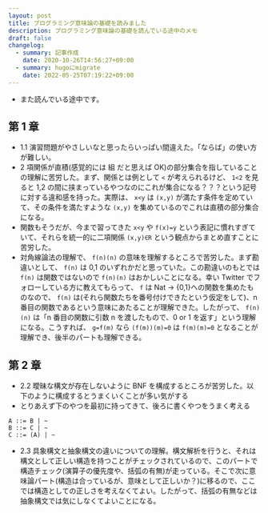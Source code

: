 ```yaml
---
layout: post
title: プログラミング意味論の基礎を読みました
description: プログラミング意味論の基礎を読んでいる途中のメモ
draft: false
changelog:
  - summary: 記事作成
    date: 2020-10-26T14:56:27+09:00
  - summary: hugoにmigrate
    date: 2022-05-25T07:19:22+09:00
---
```


- また読んでいる途中です。

## 第 1 章

- 1.1 演習問題がやさしいなと思ったらいっぱい間違えた。「ならば」の使い方が難しい。
- 2 項関係が直積(感覚的には 組 だと思えば OK)の部分集合を指していることの理解に苦労した。まず、関係とは例として `<` が考えられるけど、 `1<2` を見ると 1,2 の間に挟まっているやつなのにこれが集合になる？？？という記号に対する違和感を持った。実際は、 `x<y` は `(x,y)` が満たす条件を定めていて、その条件を満たすような `(x,y)` を集めているのでこれは直積の部分集合になる。
- 関数もそうだが、今まで習ってきた `x<y` や `f(x)=y` という表記に慣れすぎていて、それらを統一的に二項関係 `(x,y)∈R` という観点からまとめ直すことに苦労した。
- 対角線論法の理解で、 `f(n)(n)` の意味を理解するところで苦労した。まず勘違いとして、 `f(n)` は 0,1 のいずれかだと思っていた。この勘違いのもとでは `f(n)` は関数ではないので `f(n)(n)` はおかしいことになる。幸い Twitter でフォローしている方に教えてもらって、 `f` は Nat -> {0,1}への関数を集めたものなので、 `f(n)` は(それら関数たちを番号付けできたという仮定をして)、n 番目の関数であるという意味にあたることが理解できた。したがって、 `f(n)(n)` は「n 番目の関数に引数 n を渡したもので、0 or 1 を返す」という理解になる。こうすれば、 `g=f(m)` なら `(f(m))(m)=0` は `f(m)(m)=0` となることが理解でき、後半のパートも理解できる。

## 第 2 章

- 2.2 曖昧な構文が存在しないように BNF を構成するところが苦労した。以下のように構成するとうまくいくことが多い気がする
- とりあえず下のやつを最初に持ってきて、後ろに書くやつをうまく考える

```
A ::= B | ~
B ::= C | ~
C ::= (A) | ~
```

- 2.3 具象構文と抽象構文の違いについての理解。構文解析を行うと、それは構文として正しい構造を持つことがチェックされているので、このパートで構造チェック(演算子の優先度や、括弧の有無)が走っている。そこで次に意味論パート(構造は合っているが、意味として正しいか？)に移るので、ここでは構造としての正しさを考えなくてよい。したがって、括弧の有無などは抽象構文では気にしなくてよいことになる。
